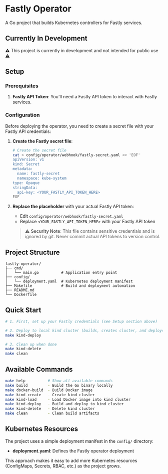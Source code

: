 # Fastly Operator

A Go project that builds Kubernetes controllers for Fastly services.

## Currently In Development

⚠️ This project is currently in development and not intended for public use ⚠️

## Setup

### Prerequisites

1. **Fastly API Token**: You'll need a Fastly API token to interact with Fastly services.

### Configuration

Before deploying the operator, you need to create a secret file with your Fastly API credentials:

1. **Create the Fastly secret file**:
   ```bash
   # Create the secret file
   cat > config/operator/webhook/fastly-secret.yaml << 'EOF'
   apiVersion: v1
   kind: Secret
   metadata:
     name: fastly-secret
     namespace: kube-system
   type: Opaque
   stringData:
     api-key: <YOUR_FASTLY_API_TOKEN_HERE>
   EOF
   ```

2. **Replace the placeholder** with your actual Fastly API token:
   - Edit `config/operator/webhook/fastly-secret.yaml`
   - Replace `<YOUR_FASTLY_API_TOKEN_HERE>` with your Fastly API token

   > ⚠️  **Security Note**: This file contains sensitive credentials and is ignored by git. Never commit actual API tokens to version control.

## Project Structure

```
fastly-operator/
├── cmd/
│   └── main.go          # Application entry point
├── config/
│   └── deployment.yaml  # Kubernetes deployment manifest
├── Makefile             # Build and deployment automation
├── README.md
└── Dockerfile
```

## Quick Start

```bash
# 1. First, set up your Fastly credentials (see Setup section above)

# 2. Deploy to local kind cluster (builds, creates cluster, and deploys)
make kind-deploy

# 3. Clean up when done
make kind-delete
make clean
```

## Available Commands

```bash
make help          # Show all available commands
make build         - Build the Go binary locally
make docker-build  - Build Docker image
make kind-create   - Create kind cluster
make kind-load     - Load Docker image into kind cluster
make kind-deploy   - Build and deploy to kind cluster
make kind-delete   - Delete kind cluster
make clean         - Clean build artifacts
```

## Kubernetes Resources

The project uses a simple deployment manifest in the `config/` directory:

- **deployment.yaml**: Defines the Fastly operator deployment

This approach makes it easy to add more Kubernetes resources (ConfigMaps, Secrets, RBAC, etc.) as the project grows.

